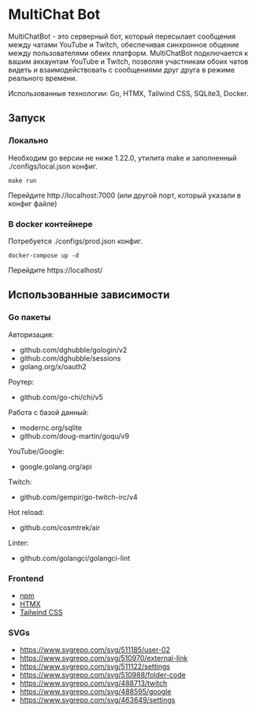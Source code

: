 # MultiChat Bot

MultiChatBot - это серверный бот, который пересылает сообщения между чатами YouTube и Twitch, обеспечивая синхронное общение между пользователями обеих платформ.
MultiChatBot подключается к вашим аккаунтам YouTube и Twitch, позволяя участникам обоих чатов видеть и взаимодействовать с сообщениями друг друга в режиме реального времени.


Использованные технологии: Go, HTMX, Tailwind CSS, SQLite3, Docker.

## Запуск

### Локально

Необходим go версии не ниже 1.22.0, утилита make и заполненный ./configs/local.json конфиг.

```shell
make run
```

Перейдите http://localhost:7000 (или другой порт, который указали в конфиг файле)

### В docker контейнере

Потребуется ./configs/prod.json конфиг.

```shell
docker-compose up -d
```

Перейдите https://localhost/

## Использованные зависимости

### Go пакеты

Авторизация:

+ github.com/dghubble/gologin/v2
+ github.com/dghubble/sessions
+ golang.org/x/oauth2

Роутер:

+ github.com/go-chi/chi/v5

Работа с базой данный:

+ modernc.org/sqlite
+ github.com/doug-martin/goqu/v9

YouTube/Google:

+ google.golang.org/api

Twitch:

+ github.com/gempir/go-twitch-irc/v4

Hot reload:

+ github.com/cosmtrek/air

Linter:

+ github.com/golangci/golangci-lint

### Frontend

+ [npm](https://www.npmjs.com/)
+ [HTMX](https://htmx.org/)
+ [Tailwind CSS](https://tailwindcss.com/)

### SVGs

+ https://www.svgrepo.com/svg/511185/user-02
+ https://www.svgrepo.com/svg/510970/external-link
+ https://www.svgrepo.com/svg/511122/settings
+ https://www.svgrepo.com/svg/510988/folder-code
+ https://www.svgrepo.com/svg/488713/twitch
+ https://www.svgrepo.com/svg/488595/google
+ https://www.svgrepo.com/svg/463649/settings
